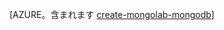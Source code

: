 <properties 
	pageTitle="How to use MongoLab to Create a MongoDB database in Azure" 
	description="Learn how to use MongoLab to create a MongoDB database in Azure." 
	documentationCenter="php" 
	services="" 
	authors="chrischang127" 
	manager="partners@mongolab.com" 
	editor=""/>

<tags 
	ms.service="multiple" 
	ms.workload="na" 
	ms.tgt_pltfrm="na" 
	ms.devlang="PHP" 
	ms.topic="article" 
	ms.date="11/17/2014" 
	ms.author="chris@mongolab.com"/>

[AZURE。含まれます [create-mongolab-mongodb](../includes/create-mongolab-mongodb.md)]
